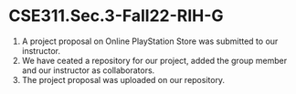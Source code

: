 # CSE311.Sec.3-Fall22-RIH-G
1. A project proposal on Online PlayStation Store was submitted to our instructor.
2. We have ceated a repository for our project, added the group member and our instructor as collaborators.
3. The project proposal was uploaded on our repository.
